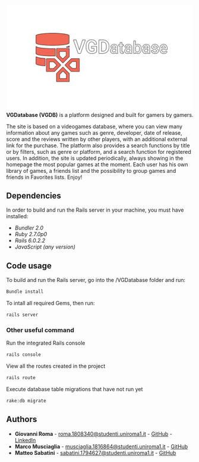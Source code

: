 ![logo/logo-normal.png](logo/logo-normal.png)
**VGDatabase (VGDB)** is a platform designed and built for gamers by gamers.

The site is based on a videogames database, where you can view many information about any games such as genre, developer, date of release, score and the reviews written by other players, with an additional external link for the purchase. The platform also provides a search functions by title or by filters, such as genre or platform, and a search function for registered users. In addition, the site is updated periodically, always showing in the homepage the most popular games at the moment. Each user has his own library of games, a friends list and the possibility to group games and friends in Favorites lists. Enjoy!

## Dependencies
In order to build and run the Rails server in your machine, you must have installed:
*   _Bundler 2.0_
*   _Ruby 2.7.0p0_
*   _Rails 6.0.2.2_
*   _JavaScript (any version)_

## Code usage
To build and run the Rails server, go into the /VGDatabase folder and run:
```sh
Bundle install
```
To intall all required Gems, then run:
```sh
rails server
```
### Other useful command
Run the integrated Rails console
```sh
rails console
```

View all the routes created in the project
```sh
rails route
```

Execute database table migrations that have not run yet
```sh
rake:db migrate
```

## Authors

*   **Giovanni Roma** - roma.1808340@studenti.uniroma1.it - [GitHub](https://github.com/JoGist) - [LinkedIn](https://www.linkedin.com/in/giovanni-roma-a95a32127/)
*   **Marco Musciaglia** - musciaglia.1816864@studenti.uniroma1.it - [GitHub](https://github.com/loldlink)
*   **Matteo Sabatini** - sabatini.1794627@studenti.uniroma1.it - [GitHub](https://github.com/ZioSaba)
